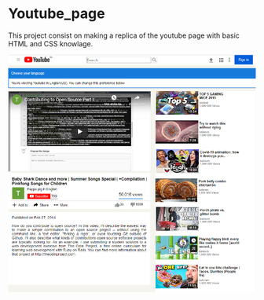 # Youtube_page
This project consist on making a replica of the youtube page with basic HTML and CSS knowlage.

![SCREENSHOT](./images/Screen1.PNG)
